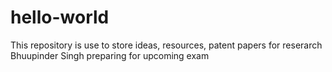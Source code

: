 # hello-world
This repository is use to store ideas, resources, patent papers for reserarch
Bhuupinder Singh preparing for upcoming exam
